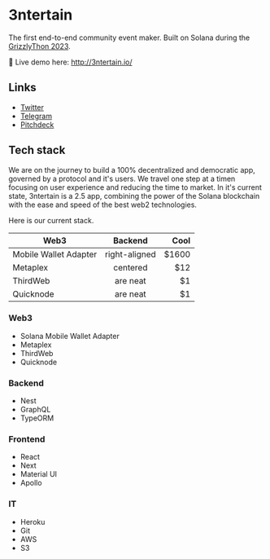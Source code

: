 # 3ntertain
The first end-to-end community event maker.
Built on Solana during the [GrizzlyThon 2023](https://solana.com/grizzlython).

🏁 Live demo here: http://3ntertain.io/



## Links
- [Twitter](https://twitter.com/3ntertain_io)
- [Telegram](https://t.me/Entertain_io)
- [Pitchdeck](https://3ntertain.io/pitchdeck.pdf)

## Tech stack
We are on the journey to build a 100% decentralized and democratic app, governed by a protocol and it's users. We travel one step at a timen focusing on user experience and reducing the time to market. In it's current state, 3ntertain is a 2.5 app, combining the power of the Solana blockchain with the ease and speed of the best web2 technologies.

Here is our current stack. 

| Web3        | Backend           | Cool  |
| ------------- |:-------------:| -----:|
|  Mobile Wallet Adapter       | right-aligned | $1600 |
| Metaplex      | centered      |   $12 |
| ThirdWeb | are neat      |    $1 |
| Quicknode | are neat      |    $1 |

### Web3
- Solana Mobile Wallet Adapter
- Metaplex
- ThirdWeb
- Quicknode

### Backend
- Nest
- GraphQL
- TypeORM

### Frontend
- React
- Next
- Material UI
- Apollo

### IT
- Heroku
- Git
- AWS
- S3



